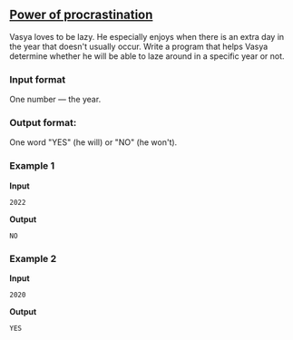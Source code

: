 ## [Power of procrastination](../../../solutions/2.2/22_f.py)

Vasya loves to be lazy. He especially enjoys when there is an extra day in the year that doesn't usually occur. Write a program that helps Vasya determine whether he will be able to laze around in a specific year or not.

### Input format

One number — the year.

### Output format:

One word "YES" (he will) or "NO" (he won't).

### Example 1

**Input**
```plaintext
2022
```

**Output**
```plaintext
NO
```

### Example 2

**Input**
```plaintext
2020
```

**Output**
```plaintext
YES
```